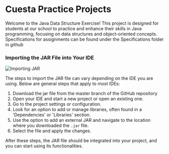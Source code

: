 # Cuesta Practice Projects
Welcome to the Java Data Structure Exercise! This project is designed for students at our school to practice and enhance their skills in Java programming, 
focusing on data structures and object-oriented concepts. Specifications for assignments can be found under the Specifications folder in github

### Importing the JAR File into Your IDE
![Importing JAR](https://i.imgur.com/6PcO4WJ.gif)

The steps to import the JAR file can vary depending on the IDE you are using. Below are general steps that apply to most IDEs:

1. Download the jar file from the master branch of the GitHub repository
2. Open your IDE and start a new project or open an existing one.
3. Go to the project settings or configuration.
4. Look for an option to add or manage libraries, often found in a 'Dependencies' or 'Libraries' section.
5. Use the option to add an external JAR and navigate to the location where you downloaded the `.jar` file.
6. Select the file and apply the changes.

After these steps, the JAR file should be integrated into your project, and you can start using its functionalities.